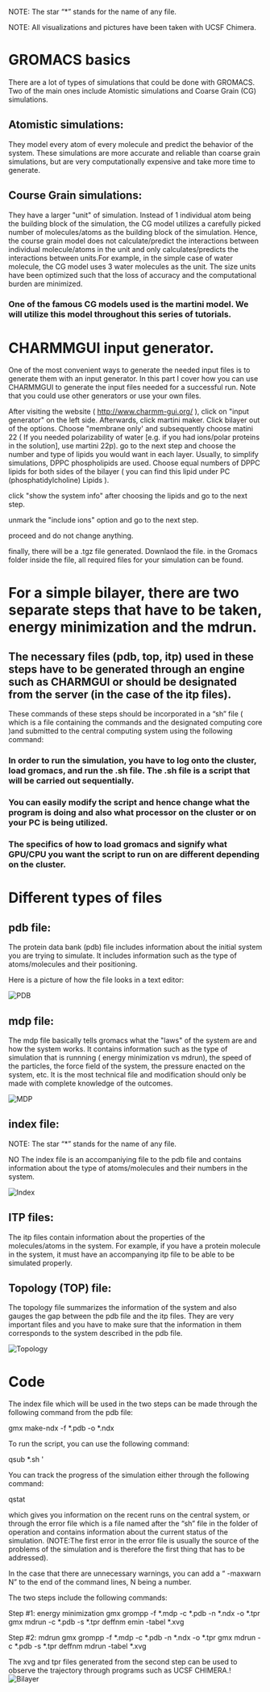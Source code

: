 NOTE:  The star “*” stands for the name of any file.

NOTE: All visualizations and pictures have been taken with UCSF Chimera.


# GROMACS basics


There are a lot of types of simulations that could be done with GROMACS. Two of the main ones include Atomistic simulations and Coarse Grain (CG) simulations.
## Atomistic simulations: 
They model every atom of every molecule and predict the behavior of the system. These simulations are more accurate and reliable than coarse grain simulations, but are very computationally expensive and take more time to generate.
## Course Grain simulations:
They have a larger "unit" of simulation. Instead of 1 individual atom being the building block of the simulation, the CG model utilizes a carefully picked number of molecules/atoms as the building block of the simulation.
Hence, the course grain model does not calculate/predict the interactions between individual molecule/atoms in the unit and only calculates/predicts  the interactions between units.For example, in the simple case of water molecule, the CG model uses 3 water molecules as the unit. The size units have been optimized such that the loss of accuracy and the computational burden are minimized.
### One of the famous CG models used is the martini model. We will utilize this model throughout this series of tutorials.


# CHARMMGUI input generator.

One of the most convenient ways to generate the needed input files is to generate them with an input generator. In this part I cover how you can use CHARMMGUI to generate the input files needed for a successful run. Note that you could use other generators or use your own files.

After visiting the website ( http://www.charmm-gui.org/ ), click on "input generator" on the left side. Afterwards, click martini maker. Click bilayer out of the options. Choose "membrane only' and subsequently choose matini 22 ( If you needed polarizability of water [e.g. if you had ions/polar proteins in the solution], use martini 22p).
go to the next step and choose the number and type of lipids you would want in each layer. Usually, to simplify simulations, DPPC phospholipids are used. Choose equal numbers of DPPC lipids for both sides of the bilayer ( you can find this lipid under  PC (phosphatidylcholine) Lipids ).

click "show the system info" after choosing the lipids and go to the next step.

unmark the "include ions" option and go to the next step.

proceed and do not change anything.

finally, there will be a .tgz file generated. Downlaod the file.
in the Gromacs folder inside  the file, all required files for your simulation can be found.

 
# For a simple bilayer, there are two separate steps that have to be taken, energy minimization and the mdrun. 
## The necessary files (pdb, top, itp) used in these steps have to be generated through an engine such as CHARMGUI or should be designated from the server (in the case of the itp files). 

These commands of these steps should be incorporated in a “sh” file ( which is a file containing the commands and the designated computing core )and submitted to the central computing system using the following command:


### In order to run the simulation, you have to log onto the cluster, load gromacs, and run the .sh file. The .sh file is a script that will be carried out sequentially.
### You can easily modify the script and hence change what the program is doing and also what processor on the cluster or on your PC is being utilized.
### The specifics of how to load gromacs and signify what GPU/CPU you want the script to run on are different depending on the cluster.


# Different types of files

## pdb file:

The protein data bank (pdb) file includes information about the initial system you are trying to simulate. It includes information such as the type of atoms/molecules and their positioning.

Here is a picture of how the file looks in a text editor:


![PDB](https://github.com/vanegasj/MDTutorials/blob/master/guz_images/pdb.png)




## mdp file:

The mdp file basically tells gromacs what the "laws" of the system are and how the system works. It contains information such as the type of simulation that is runnning ( energy minimization vs mdrun), the speed of the particles, the force field of the system, the pressure enacted on the system, etc. It is the most technical file and modification should only be made with complete knowledge of the outcomes.


![MDP](https://github.com/vanegasj/MDTutorials/blob/master/guz_images/mdb.png)


## index file:
NOTE: The star “*” stands for the name of any file.

NO
The index file is an accompaniying file to the pdb file and contains information about the type of atoms/molecules and their numbers in the system.

![Index](https://github.com/vanegasj/MDTutorials/blob/master/guz_images/index.png)

## ITP files:


The itp files contain information about the properties of the molecules/atoms in the system. For example, if you have a protein molecule in the system, it must have an accompanying itp file to be able to be simulated properly.



## Topology (TOP) file:

The topology file summarizes the information of the system and also gauges the gap between the pdb file and the itp files. They are very important files and you have to make sure that the information in them corresponds to the system described in the pdb file.

![Topology ](https://github.com/vanegasj/MDTutorials/blob/master/guz_images/top.png)

# Code 


The index file which will be used in the two steps can be made through the following command from the pdb file:

gmx make-ndx -f *.pdb -o *.ndx


To run the script, you can use the following command:

qsub *.sh '

You can track the progress of the simulation either through the following command: 

qstat

which gives you information on the recent runs on the central system, or through the error file which is a file named after the “sh” file in the folder of operation and contains information about the current status of the simulation. (NOTE:The first error in the error file is usually the source of the problems of the simulation and is therefore the first thing that has to be addressed). 


In the case that there are unnecessary warnings, you can add a “ -maxwarn N” to the end of the command lines, N being a number.




The two steps include the following commands:



Step #1: energy minimization
gmx grompp -f *.mdp -c *.pdb -n *.ndx -o *.tpr
gmx mdrun -c *.pdb -s *.tpr   deffnm emin   -tabel *.xvg



Step #2: mdrun 
gmx grompp -f *.mdp -c *.pdb -n *.ndx -o *.tpr
gmx mdrun -c *.pdb -s *.tpr   deffnm mdrun -tabel *.xvg




The xvg and tpr files generated from the second step can be used to observe the trajectory through programs such as UCSF CHIMERA.!
![Bilayer](MDTutorials/Normal_Bilayer/bilayer.png)
